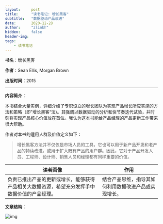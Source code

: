 ```yaml
---
layout:     post
title:      "读书笔记: 增长黑客"
subtitle:   "数据驱动产品改进"
date:       2020-12-28
author:     "zlinbh"
hidden:		false
header-img: 
tags:
    - 读书笔记
---
```


**书名**：增长黑客

**作者**：Sean Ellis, Morgan Brown

**出版时间**：2015

***

**内容简介**：

本书结合大量实例，详细介绍了专职设立的增长团队为实现产品增长所应实施的方法和策略（即”增长黑客“法)。其强调以数据驱动的分析和快节奏迭代试验，并时刻将实现产品核心价值放在首位。我认为这本书能给产品经理的产品更新工作带来很大帮助。

作者对本书的适用人群及价值定义如下：

> 增长黑客方法并不仅仅是市场人员的工具，它也可以用于新产品开发和老产品的持续改进，或用于扩大既有产品的用户群。因此，它对于产品开发人员、工程师、设计师、销售人员和经理都有同样重要的价值。

| 读者画像                                                     | 作用                                                 |
| ------------------------------------------------------------ | ---------------------------------------------------- |
| 负责已推出产品的更新或增长，能够获得产品相关大数据资源，希望充分发挥手中数据价值的产品经理。 | 结合产品思维，指导其如何利用数据改进产品或实现增长。 |

**文章结构**：

![img](https://img.imgdb.cn/item/6003e1153ffa7d37b3728e9f.png)
